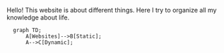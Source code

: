 Hello! This website is about different things. Here I try to organize all my knowledge about life.
```mermaid
  graph TD;
      A[Websites]-->B[Static];
      A-->C[Dynamic];
```
